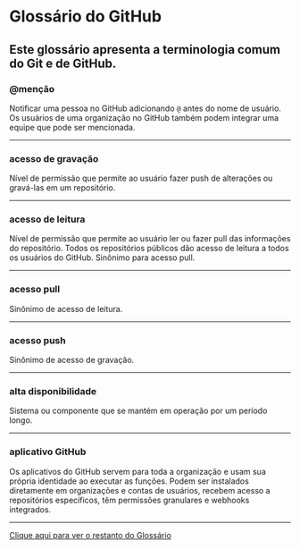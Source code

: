 # Glossário do GitHub

## Este glossário apresenta a terminologia comum do Git e de GitHub.

### @menção

Notificar uma pessoa no GitHub adicionando  `@`  antes do nome de usuário. Os usuários de uma organização no GitHub também podem integrar uma equipe que pode ser mencionada.

----------

### acesso de gravação

Nível de permissão que permite ao usuário fazer push de alterações ou gravá-las em um repositório.

----------

### acesso de leitura

Nível de permissão que permite ao usuário ler ou fazer pull das informações do repositório. Todos os repositórios públicos dão acesso de leitura a todos os usuários do GitHub. Sinônimo para acesso pull.

--------------
### acesso pull

Sinônimo de acesso de leitura.

----------------
### acesso push

Sinônimo de acesso de gravação.

----------------
### alta disponibilidade

Sistema ou componente que se mantém em operação por um período longo.

--------------
### aplicativo GitHub

Os aplicativos do GitHub servem para toda a organização e usam sua própria identidade ao executar as funções. Podem ser instalados diretamente em organizações e contas de usuários, recebem acesso a repositórios específicos, têm permissões granulares e webhooks integrados.

-------

[Clique aqui para ver o restanto do Glossário](https://docs.github.com/pt/get-started/quickstart/github-glossary#branch)